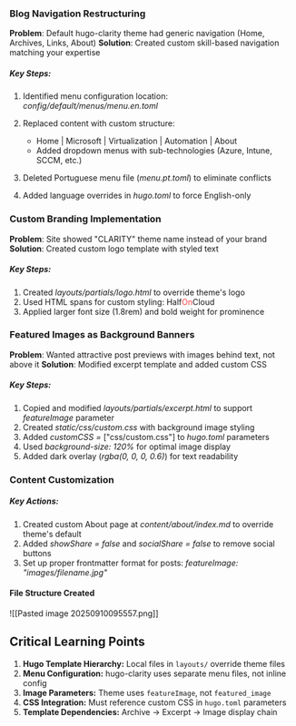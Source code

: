 ### Blog Navigation Restructuring

**Problem**: Default hugo-clarity theme had generic navigation (Home, Archives, Links, About)
**Solution**: Created custom skill-based navigation matching your expertise

##### Key Steps:

1. Identified menu configuration location: *config/default/menus/menu.en.toml*

2. Replaced content with custom structure:
	- Home | Microsoft | Virtualization | Automation | About
	- Added dropdown menus with sub-technologies (Azure, Intune, SCCM, etc.)

3. Deleted Portuguese menu file (*menu.pt.toml*) to eliminate conflicts
4. Added language overrides in *hugo.toml* to force English-only

### Custom Branding Implementation

**Problem**: Site showed "CLARITY" theme name instead of your brand
**Solution**: Created custom logo template with styled text

##### Key Steps:

1. Created *layouts/partials/logo.html* to override theme's logo
2. Used HTML spans for custom styling: Half<span style="color: #ff4444;">On</span>Cloud
3. Applied larger font size (1.8rem) and bold weight for prominence

### Featured Images as Background Banners

**Problem**: Wanted attractive post previews with images behind text, not above it
**Solution**: Modified excerpt template and added custom CSS

##### Key Steps:

1. Copied and modified *layouts/partials/excerpt.html* to support *featureImage* parameter
2. Created *static/css/custom.css* with background image styling
3. Added *customCSS =* ["css/custom.css"] to *hugo.toml* parameters
4. Used *background-size: 120%* for optimal image display
5. Added dark overlay (*rgba(0, 0, 0, 0.6)*) for text readability

### Content Customization

##### Key Actions:

1. Created custom About page at *content/about/index.md* to override theme's default
2. Added *showShare = false* and *socialShare = false* to remove social buttons
3. Set up proper frontmatter format for posts: *featureImage: "images/filename.jpg"*

#### File Structure Created

![[Pasted image 20250910095557.png]]


## Critical Learning Points

1. **Hugo Template Hierarchy:** Local files in `layouts/` override theme files
2. **Menu Configuration:** hugo-clarity uses separate menu files, not inline config
3. **Image Parameters:** Theme uses `featureImage`, not `featured_image`
4. **CSS Integration:** Must reference custom CSS in `hugo.toml` parameters
5. **Template Dependencies:** Archive → Excerpt → Image display chain

